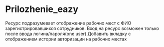 # Prilozhenie_eazy
Ресурс подразумевает отображение рабочих мест с ФИО зарегистрировавшихся сотрудников.
Вход на ресурс возможен только после ввода логина/пароля(one user)
Добавить вкладку с отображением истории авторизации на рабочих местах 
